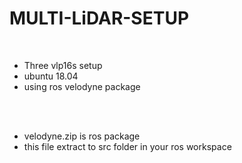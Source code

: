 # MULTI-LiDAR-SETUP
</br>

- Three vlp16s setup
- ubuntu 18.04
- using ros velodyne package

</br>
</br>

- velodyne.zip is ros package
- this file extract to src folder in your ros workspace
